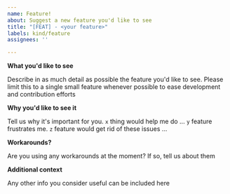 ```yaml
---
name: Feature!
about: Suggest a new feature you'd like to see
title: "[FEAT] - <your feature>"
labels: kind/feature
assignees: ''

---
```


**What you'd like to see**  

Describe in as much detail as possible the feature you'd like to see.
Please limit this to a single small feature whenever possible to ease development and contribution efforts

**Why you'd like to see it**  

Tell us why it's important for you.
`x` thing would help me do ...
`y` feature frustrates me.
`z` feature would get rid of these issues ... 

**Workarounds?**  

Are you using any workarounds at the moment? If so, tell us about them

**Additional context**  

Any other info you consider useful can be included here

